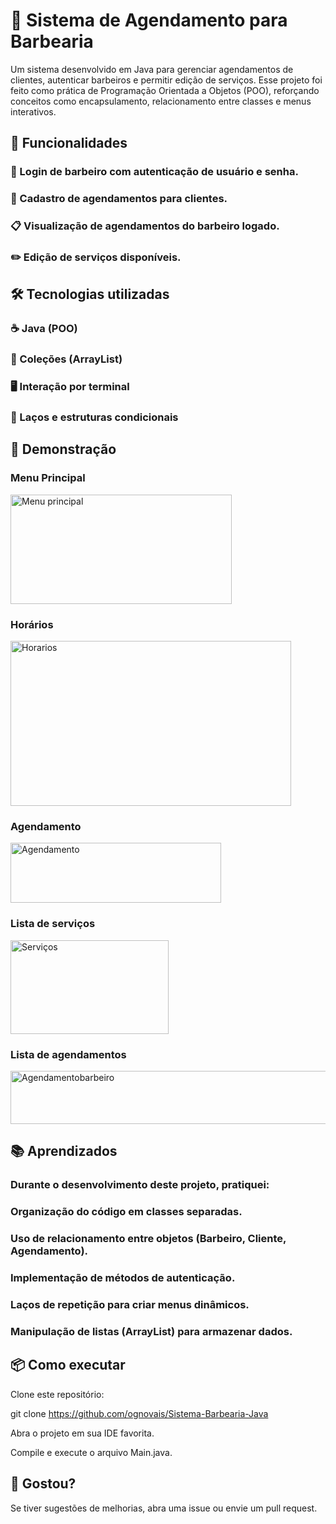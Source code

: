 # 💈 Sistema de Agendamento para Barbearia
Um sistema desenvolvido em Java para gerenciar agendamentos de clientes, autenticar barbeiros e permitir edição de serviços.
Esse projeto foi feito como prática de Programação Orientada a Objetos (POO), reforçando conceitos como encapsulamento, relacionamento entre classes e menus interativos.

## 🚀 Funcionalidades
### 🔐 Login de barbeiro com autenticação de usuário e senha.

### 📅 Cadastro de agendamentos para clientes.

### 📋 Visualização de agendamentos do barbeiro logado.

### ✏️ Edição de serviços disponíveis.

## 🛠️ Tecnologias utilizadas
### ☕ Java (POO)

### 📂 Coleções (ArrayList)

### 🖥️ Interação por terminal

### 🔄 Laços e estruturas condicionais

## 📸 Demonstração
### Menu Principal
<img width="354" height="175" alt="Menu principal" src="https://github.com/user-attachments/assets/0cc67911-e4a7-4ae6-9e5b-c693d7703929" />


### Horários
<img width="449" height="264" alt="Horarios" src="https://github.com/user-attachments/assets/64ff73cc-0f04-4f8e-b168-9f76d949aa30" />


### Agendamento
<img width="337" height="96" alt="Agendamento" src="https://github.com/user-attachments/assets/1afcf6f4-bff8-4cd1-b8a2-414c9dfabb10" />


### Lista de serviços
<img width="253" height="150" alt="Serviços" src="https://github.com/user-attachments/assets/b6858ef1-f33a-4e9a-99f5-f22d13ea2716" />


### Lista de agendamentos
<img width="724" height="85" alt="Agendamentobarbeiro" src="https://github.com/user-attachments/assets/5fa70da7-0145-4303-bbba-047e44c0822c" />


## 📚 Aprendizados
### Durante o desenvolvimento deste projeto, pratiquei:

### Organização do código em classes separadas.

### Uso de relacionamento entre objetos (Barbeiro, Cliente, Agendamento).

### Implementação de métodos de autenticação.

### Laços de repetição para criar menus dinâmicos.

### Manipulação de listas (ArrayList) para armazenar dados.

## 📦 Como executar
Clone este repositório:

git clone https://github.com/ognovais/Sistema-Barbearia-Java

Abra o projeto em sua IDE favorita.

Compile e execute o arquivo Main.java.

## 💬 Gostou?
Se tiver sugestões de melhorias, abra uma issue ou envie um pull request.

